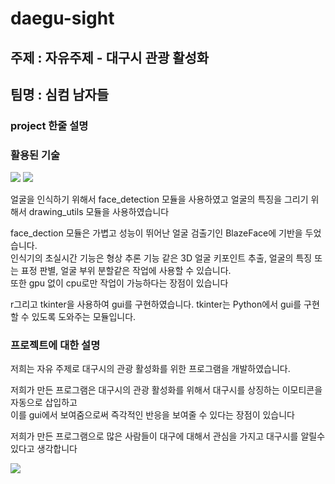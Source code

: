# daegu-sight
## 주제 : 자유주제 - 대구시 관광 활성화
## 팀명 : 심컴 남자들
### project 한줄 설명


### 활용된 기술

<img src="https://img.shields.io/badge/Python-3776ABstyle=flat&logo=OpenCV&logoColor=white"/> <img src="https://img.shields.io/badge/OpenCV-5C3EE8style=flat&logo=OpenCV&logoColor=white"/>
<p>얼굴을 인식하기 위해서 face_detection 모듈을 사용하였고 얼굴의 특징을 그리기 위해서 drawing_utils 모듈을 사용하였습니다</p>
<P>face_dection 모듈은 가볍고 성능이 뛰어난 얼굴 검출기인 BlazeFace에 기반을 두었습니다. <br>인식기의 초실시간 기능은 형상 추론 기능 같은 3D 얼굴 키포인트 추출, 얼굴의 특징 또는 표정 판별, 얼굴 부위 분할같은 작업에 사용할 수 있습니다.<br> 또한 gpu 없이 cpu로만 작업이 가능하다는 장점이 있습니다
<p>r그리고 tkinter을 사용하여 gui를 구현하였습니다. tkinter는 Python에서 gui를 구현할 수 있도록 도와주는 모듈입니다. <p>

  
### 프로젝트에 대한 설명
<p>저희는 자유 주제로 대구시의 관광 활성화를 위한 프로그램을 개발하였습니다.</p>
<p>저희가 만든 프로그램은  대구시의 관광 활성화를 위해서 대구시를 상징하는 이모티콘을 자동으로 삽입하고<br> 이를 gui에서 보여줌으로써 즉각적인 반응을 보여줄 수 있다는 장점이 있습니다</p>
<p>저희가 만든 프로그램으로 많은 사람들이 대구에 대해서 관심을 가지고 대구시를 알릴수 있다고 생각합니다</p>

<img src="https://github.com/sang-hash/daegu-sight/blob/main/image/img.png"/>





